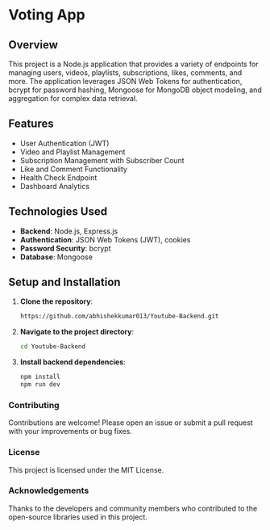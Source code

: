 # Voting App

## Overview
This project is a Node.js application that provides a variety of endpoints for managing users, videos, playlists, subscriptions, likes, comments, and more. The application leverages JSON Web Tokens for authentication, bcrypt for password hashing, Mongoose for MongoDB object modeling, and aggregation for complex data retrieval.

## Features
 - User Authentication (JWT)
 - Video and Playlist Management
 - Subscription Management with Subscriber Count
 - Like and Comment Functionality
 - Health Check Endpoint
 - Dashboard Analytics

## Technologies Used
- **Backend**: Node.js, Express.js
- **Authentication**: JSON Web Tokens (JWT), cookies
- **Password Security**: bcrypt
- **Database**: Mongoose



## Setup and Installation
1. **Clone the repository**:
   ```sh
   https://github.com/abhishekkumar013/Youtube-Backend.git
2. **Navigate to the project directory**:
   ```sh
   cd Youtube-Backend
3. **Install backend dependencies**:
   ```sh
   npm install
   npm run dev


### Contributing
Contributions are welcome! Please open an issue or submit a pull request with your improvements or bug fixes.

### License
This project is licensed under the MIT License.

### Acknowledgements
Thanks to the developers and community members who contributed to the open-source libraries used in this project.

